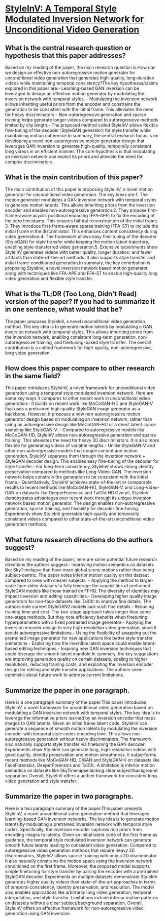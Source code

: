 # [StyleInV: A Temporal Style Modulated Inversion Network for Unconditional   Video Generation](https://arxiv.org/abs/2308.16909)

## What is the central research question or hypothesis that this paper addresses?

Based on my reading of the paper, the main research question is:How can we design an effective non-autoregressive motion generator for unconditional video generation that generates high-quality, long-duration videos while maintaining temporal consistency?The key hypotheses/claims explored in this paper are:- Learning-based GAN inversion can be leveraged to design an effective motion generator by modulating the inversion network with temporal styles. - Modulating the inversion network allows inheriting useful priors from the encoder and constrains the generation to be consistent with the initial frame. This alleviates the need for heavy discriminators.- Non-autoregressive generation and sparse training helps generate longer videos compared to autoregressive methods limited by clip length.- The proposed method called StyleInV allows flexible fine-tuning of the decoder (StyleGAN generator) for style transfer while maintaining motion coherence.In summary, the central research focus is on developing a novel non-autoregressive motion generator design that leverages GAN inversion to generate high-quality, temporally consistent long videos in an efficient manner. The core hypothesis is that modulating an inversion network can exploit its priors and alleviate the need for complex discriminators.


## What is the main contribution of this paper?

The main contribution of this paper is proposing StyleInV, a novel motion generator for unconditional video generation. The key ideas are:1. The motion generator modulates a GAN inversion network with temporal styles to generate motion latents. This allows inheriting priors from the inversion encoder and enables non-autoregressive generation.2. They propose first-frame-aware acyclic positional encoding (FFA-APE) to fix the encoding of the zero timestamp. This ensures faithful reconstruction of the initial frame. 3. They introduce first-frame-aware sparse training (FFA-ST) to include the initial frame in the discriminator. This enhances content consistency during video generation.4. The framework allows easy fine-tuning of the decoder (StyleGAN) for style transfer while keeping the motion latent trajectory, enabling style-transferred video generation.5. Extensive experiments show StyleInV generates videos with better quality, longer duration, and fewer artifacts than state-of-the-art methods. It also supports style transfer and initial frame-conditioned generation.In summary, the key contribution is proposing StyleInV, a novel inversion network based motion generator, along with techniques like FFA-APE and FFA-ST to enable high-quality long video generation and flexible style transfer.


## What is the TL;DR (Too Long, Didn't Read) version of the paper? If you had to summarize it in one sentence, what would that be?

The paper proposes StyleInV, a novel unconditional video generation method. The key idea is to generate motion latents by modulating a GAN inversion network with temporal styles. This allows inheriting priors from the inversion network, enabling consistent long-term generation, non-autoregressive training, and finetuning-based style transfer. The overall contribution is a unified framework for high-quality, non-autoregressive, long video generation.


## How does this paper compare to other research in the same field?

This paper introduces StyleInV, a novel framework for unconditional video generation using a temporal style modulated inversion network. Here are some key ways it compares to other recent work in unconditional video generation:- It builds on recent work like MoCoGAN-HD and StyleGAN-V that uses a pretrained high-quality StyleGAN image generator as a backbone. However, it proposes a new non-autoregressive motion generator design based on modulating an inversion network, rather than using an autoregressive design like MoCoGAN-HD or a direct latent space sampling like StyleGAN-V. - Compared to autoregressive models like MoCoGAN-HD, StyleInV allows non-autoregressive generation and sparse training. This alleviates the need for heavy 3D discriminators. It is also more flexible for generating videos of variable lengths.- Unlike StyleGAN-V and other non-autoregressive models that couple content and motion generation, StyleInV separates them through the inversion network + StyleGAN decoder design. This enables easy fine-tuning of the decoder for style transfer.- For long-term consistency, StyleInV shows strong identity preservation compared to methods like Long-Video-GAN. The inversion network helps constrain the generation to be consistent with the initial frame.- Quantitatively, StyleInV achieves state-of-the-art or comparable results to recent methods like MoCoGAN-HD, StyleGAN-V, and Long-Video-GAN on datasets like DeeperForensics and TaiChi-HD.Overall, StyleInV demonstrates advantages over recent work through its unique inversion network based motion generator. The design enables non-autoregressive generation, sparse training, and flexibility for decoder fine-tuning. Experiments show StyleInV generates high-quality and temporally consistent videos compared to other state-of-the-art unconditional video generation methods.


## What future research directions do the authors suggest?

Based on my reading of the paper, here are some potential future research directions the authors suggest:- Improving motion semantics on datasets like SkyTimelapse that have more global scene motions rather than being subject-centric. The paper notes inferior motion quality on this dataset compared to ones with clearer subjects. - Applying the method to larger-scale face video datasets to fully leverage the capabilities of pretrained StyleGAN models like those trained on FFHQ. The diversity of identities may impact inversion and editing capabilities.- Developing higher quality image generators for non-face datasets like TaiChi to improve fine details. The authors note current StyleGAN2 models lack such fine details.- Reducing training time and cost. The two-stage approach takes longer than some one-stage methods. But they note efficiency benefits when finetuning hyperparameters with a fixed pretrained image generator.- Applying the inversion encoder design to very high-resolution video generation, since it avoids autoregressive limitations.- Using the flexibility of swapping out the pretrained image generator for new applications like better style transfer animations.- Exploring how the invertible latent space could enable latent-based editing techniques.- Inspiring new GAN inversion techniques that could leverage the smooth latent manifold.In summary, the key suggestions are improving generation quality on certain datasets, scaling to higher resolutions, reducing training costs, and exploiting the inversion encoder design for editing and style transfer applications. The authors seem optimistic about future work to address current limitations.


## Summarize the paper in one paragraph.

Here is a one paragraph summary of the paper:This paper introduces StyleInV, a novel framework for unconditional video generation based on modulating a GAN inversion network with temporal styles. The key idea is to leverage the informative priors learned by an inversion encoder that maps images to GAN latents. Given an initial frame latent code, StyleInV can generate a sequence of smooth motion latents by modulating the inversion encoder with temporal style codes encoding time. This allows non-autoregressive generation without heavy discriminators. The framework also naturally supports style transfer via finetuning the GAN decoder. Experiments show StyleInV can generate long, high-resolution videos with good quality, identity preservation and motion smoothness. It outperforms recent methods like MoCoGAN-HD, DIGAN and StyleGAN-V on datasets like FaceForensics, DeeperForensics and TaiChi. A limitation is inferior motion semantics on datasets like SkyTimelapse lacking clear subject/background separation. Overall, StyleInV offers a unified framework for consistent long video generation and style transfer.


## Summarize the paper in two paragraphs.

Here is a two paragraph summary of the paper:This paper presents StyleInV, a novel unconditional video generation method that leverages learning-based GAN inversion networks. The key idea is to generate motion latents by modulating a pretrained inversion network with temporal style codes. Specifically, the inversion encoder captures rich priors from encoding images to latents. Given an initial latent code of the first frame as guidance, the temporal style modulated inversion network can generate smooth future latents leading to consistent video generation. Compared to autoregressive video generation methods that require heavy 3D discriminators, StyleInV allows sparse training with only a 2D discriminator. It also naturally constrains the motion space using the inversion network conditioned on the first frame. Moreover, the proposed model supports simple finetuning for style transfer by pairing the encoder with a pretrained StyleGAN decoder. Experiments on multiple datasets demonstrate StyleInV generates higher quality videos than state-of-the-art approaches in terms of temporal consistency, identity preservation, and resolution. The model also enables applications like arbitrarily long video generation, temporal interpolation, and style transfer. Limitations include inferior motion patterns on datasets without a clear subject/background separation. Overall, StyleInV offers an effective framework for non-autoregressive video generation using GAN inversion.
